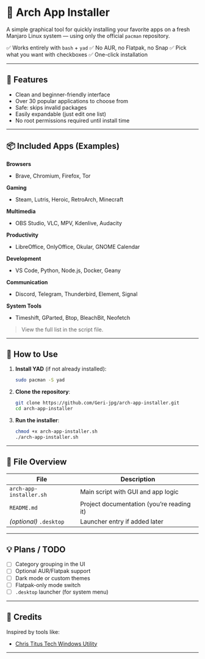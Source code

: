 # 🧩 Arch App Installer

A simple graphical tool for quickly installing your favorite apps on a fresh Manjaro Linux system — using only the official `pacman` repository.

✅ Works entirely with `bash` + `yad`
✅ No AUR, no Flatpak, no Snap
✅ Pick what you want with checkboxes
✅ One-click installation

---

## 🎯 Features

* Clean and beginner-friendly interface
* Over 30 popular applications to choose from
* Safe: skips invalid packages
* Easily expandable (just edit one list)
* No root permissions required until install time

---

## 📦 Included Apps (Examples)

**Browsers**

* Brave, Chromium, Firefox, Tor

**Gaming**

* Steam, Lutris, Heroic, RetroArch, Minecraft

**Multimedia**

* OBS Studio, VLC, MPV, Kdenlive, Audacity

**Productivity**

* LibreOffice, OnlyOffice, Okular, GNOME Calendar

**Development**

* VS Code, Python, Node.js, Docker, Geany

**Communication**

* Discord, Telegram, Thunderbird, Element, Signal

**System Tools**

* Timeshift, GParted, Btop, BleachBit, Neofetch

> View the full list in the script file.

---

## 🚀 How to Use

1. **Install YAD** (if not already installed):

   ```bash
   sudo pacman -S yad
   ```

2. **Clone the repository**:

   ```bash
   git clone https://github.com/Geri-jpg/arch-app-installer.git
   cd arch-app-installer
   ```

3. **Run the installer**:

   ```bash
   chmod +x arch-app-installer.sh
   ./arch-app-installer.sh
   ```

---

## 📁 File Overview

| File                    | Description                               |
| ----------------------- | ----------------------------------------- |
| `arch-app-installer.sh` | Main script with GUI and app logic        |
| `README.md`             | Project documentation (you’re reading it) |
| *(optional)* `.desktop` | Launcher entry if added later             |

---

## 💡 Plans / TODO

* [ ] Category grouping in the UI
* [ ] Optional AUR/Flatpak support
* [ ] Dark mode or custom themes
* [ ] Flatpak-only mode switch
* [ ] `.desktop` launcher (for system menu)

---

## 🙌 Credits

Inspired by tools like:

* [Chris Titus Tech Windows Utility](https://github.com/ChrisTitusTech/winutil)

---
